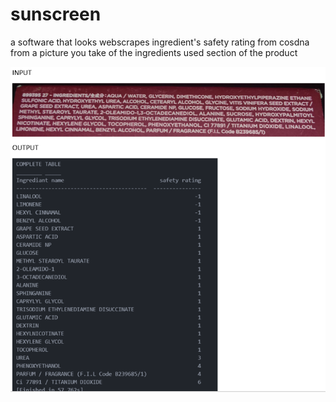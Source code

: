 # sunscreen
a software that looks webscrapes ingredient's safety rating from cosdna from a picture you take of the ingredients used section of the product 

![alt text](https://github.com/JADcooler/sunscreen/blob/main/INPUT%20AND%20OUTPUT.png)

